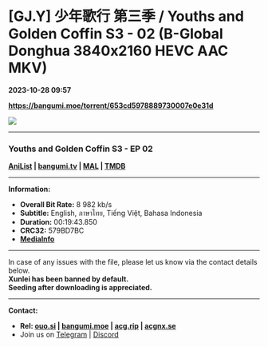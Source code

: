 # [GJ.Y] 少年歌行 第三季 / Youths and Golden Coffin S3 - 02 (B-Global Donghua 3840x2160 HEVC AAC MKV)

**2023-10-28 09:57**

**https://bangumi.moe/torrent/653cd5978889730007e0e31d**

![](https://rr1---bg.raws.dev/bfs/intl/management/53223b1f7d31dc927d147766b3c882856a3d0668.png@960w_540h_100Q_1c.jpg)

* * *

### **__Youths and Golden Coffin S3__** - EP 02

**[AniList](https://anilist.co/anime/155314) | [bangumi.tv](https://bgm.tv/subject/403696) | [MAL](https://myanimelist.net/anime/56787) | [TMDB](https://www.themoviedb.org/tv/156421)**

* * *

**Information:**

*   **Overall Bit Rate:** 8 982 kb/s
*   **Subtitle:** English, ภาษาไทย, Tiếng Việt, Bahasa Indonesia
*   **Duration:** 00:19:43.850
*   **CRC32:** 579BD7BC
*   **[MediaInfo](https://rr1---nfo.raws.dev/%5BGJ.Y%5D%20%E5%B0%91%E5%B9%B4%E6%AD%8C%E8%A1%8C%20%E7%AC%AC%E4%B8%89%E5%AD%A3%20-%2002%20%28B-Global%20Donghua%203840x2160%20HEVC%20AAC%20MKV%29%20%5B579BD7BC%5D.mkv.nfo)**

* * *

In case of any issues with the file, please let us know via the contact details below.  
**Xunlei has been banned by default.**  
**Seeding after downloading is appreciated.**

* * *

**Contact:**

*   **Rel: [ouo.si](https://ouo.si/user/BraveSail) | [bangumi.moe](https://bangumi.moe/search/63e4b7585fa12c0007949b88) | [acg.rip](https://acg.rip/user/5570) | [acgnx.se](https://share.acgnx.se/user-529-1.html)**
*   Join us on [Telegram](https://kirara-fantasia.moe/telegram) | [Discord](https://kirara-fantasia.moe/discord)